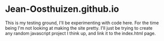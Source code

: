 # Jean-Oosthuizen.github.io
This is my testing ground, I'll be experimenting with code here. For the time being I'm not looking at making the site pretty. I'll just be trying to create 
any random javascript project I think up, and link it to the index.html page. 
